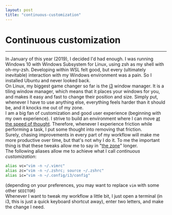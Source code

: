 ```yaml
---
layout: post
title: "continuous-customization"
---
```


# Continuous customization
---
In January of this year (2019), I decided I'd had enough. I was running Windows 10 with Windows Subsystem for Linux, using zsh as my shell with oh-my-zsh. Developing within WSL felt good, but every (ultimately inevitable) interaction with my Windows environment was a pain. So I installed Ubuntu and never looked back.<br>
On Linux, my biggest game changer so far is the [i3](https://i3wm.org/) window manager. It is a tiling window manager, which means that it places your windows for you, and makes it easy and fast to change their position and size. Simply put, whenever I have to use anything else, everything feels harder than it should be, and it knocks me out of my zone.<br>
I am a big fan of customization and good user experience (beginning with my own experience). I strive to build an environment where I can move [at the speed of thought](https://www.vim.org/). Therefore, whenever I experience friction while performing a task, I put some thought into removing that friction.<br>
Surely, chasing improvements in every part of my workflow will make me more productive over time, but that's not why I do it. To me the important thing is that these tweaks allow me to say in "[the zone](https://en.wikipedia.org/wiki/Flow_(psychology))" longer.<br>
The following aliases allow me to achieve what I call *continuous customization*:
```bash
alias vc="vim -n ~/.vimrc"
alias zc="vim -n ~/.zshrc; source ~/.zshrc"
alias ic="vim -n ~/.config/i3/config"
```

(depending on your preferences, you may want to replace `vim` with some other `$EDITOR`)<br>
Whenever I want to tweak my workflow a little bit, I just open a terminal (in i3, this is just a quick keyboard shortcut away), enter two letters, and make the change I need.
